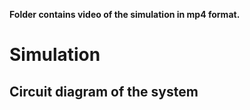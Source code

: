 **Folder contains video of the simulation in mp4 format.**
# Simulation
## Circuit diagram of the system
